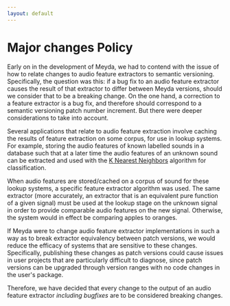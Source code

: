 ```yaml
---
layout: default
---
```


# Major changes Policy

Early on in the development of Meyda, we had to contend with the issue of how to relate changes to
audio feature extractors to semantic versioning. Specifically, the question was this: if a bug fix
to an audio feature extractor causes the result of that extractor to differ between Meyda versions,
should we consider that to be a breaking change. On the one hand, a correction to a feature
extractor is a bug fix, and therefore should correspond to a semantic versioning patch number
increment. But there were deeper considerations to take into account.

Several applications that relate to audio feature extraction involve caching the results of feature
extraction on some corpus, for use in lookup systems. For example, storing the audio features of
known labelled sounds in a database such that at a later time the audio features of an unknown
sound can be extracted and used with the [K Nearest Neighbors] algorithm for classification.

When audio features are stored/cached on a corpus of sound for these lookup systems, a specific
feature extractor algorithm was used. The same extractor (more accurately, an extractor that is
an equivalent pure function of a given signal) must be used at the lookup stage on the unknown
signal in order to provide comparable audio features on the new signal. Otherwise, the system
would in effect be comparing apples to oranges.

If Meyda were to change audio feature extractor implementations in such a way as to break extractor
equivalency between patch versions, we would reduce the efficacy of systems that are sensitive to
these changes. Specifically, publishing these changes as patch versions could cause issues in user
projects that are particularly difficult to diagnose, since patch versions can be upgraded through
version ranges with no code changes in the user's package.

Therefore, we have decided that every change to the output of an audio feature extractor _including
bugfixes_ are to be considered breaking changes.

[k nearest neighbors]: https://en.wikipedia.org/wiki/K-nearest_neighbors_algorithm

